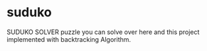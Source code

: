 # suduko
SUDUKO SOLVER puzzle you can solve over here and this project implemented with backtracking Algorithm.

